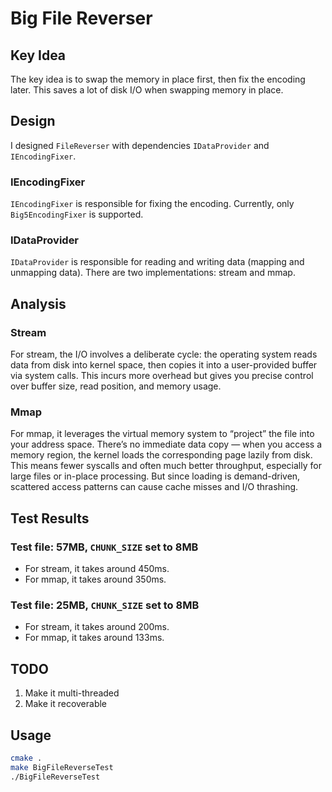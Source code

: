 # Big File Reverser

## Key Idea
The key idea is to swap the memory in place first, then fix the encoding later.
This saves a lot of disk I/O when swapping memory in place.

## Design
I designed `FileReverser` with dependencies `IDataProvider` and `IEncodingFixer`.

### IEncodingFixer
`IEncodingFixer` is responsible for fixing the encoding.
Currently, only `Big5EncodingFixer` is supported.

### IDataProvider
`IDataProvider` is responsible for reading and writing data (mapping and unmapping data).
There are two implementations: stream and mmap.

## Analysis

### Stream
For stream, the I/O involves a deliberate cycle: the operating system reads data from disk into kernel space, 
then copies it into a user-provided buffer via system calls. This incurs more overhead but gives you precise control 
over buffer size, read position, and memory usage.

### Mmap
For mmap, it leverages the virtual memory system to “project” the file into your address space. 
There’s no immediate data copy — when you access a memory region, the kernel loads the corresponding page lazily from disk. 
This means fewer syscalls and often much better throughput, especially for large files or in-place processing. 
But since loading is demand-driven, scattered access patterns can cause cache misses and I/O thrashing.

## Test Results
### Test file: 57MB, `CHUNK_SIZE` set to 8MB  
- For stream, it takes around 450ms.  
- For mmap, it takes around 350ms.
### Test file: 25MB, `CHUNK_SIZE` set to 8MB  
- For stream, it takes around 200ms.  
- For mmap, it takes around 133ms. 

## TODO
1. Make it multi-threaded
2. Make it recoverable

## Usage

```sh
cmake .
make BigFileReverseTest
./BigFileReverseTest
```
